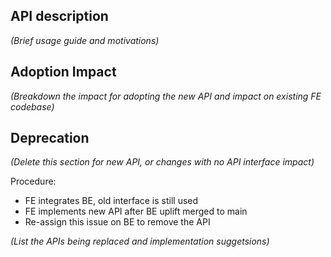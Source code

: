 ## API description

*(Brief usage guide and motivations)*

## Adoption Impact

*(Breakdown the impact for adopting the new API and impact on existing FE codebase)*

## Deprecation
*(Delete this section for new API, or changes with no API interface impact)*

Procedure:
- FE integrates BE, old interface is still used
- FE implements new API after BE uplift merged to main
- Re-assign this issue on BE to remove the API

*(List the APIs being replaced and implementation suggetsions)*
